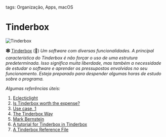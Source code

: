 tags: Organização, Apps, macOS  

# Tinderbox  
  
![Tinderbox](/Imagens/Tind.png)  
  
  
**🕸️** [Tinderbox](http://www.eastgate.com) () *Um software com diversas funcionalidades. A principal característica do Tinderbox é não forçar o uso de uma estrutura predeterminada. Isso significa muita liberdade, mas também a necessidade de estudar o software e aprender os pressupostos envolvidos no seu funcionamento. Esteja preparado para despender algumas horas de estudo sobre o programa.*  
  
*Algumas referências úteis:*  
  
1. [Eclecticlight](https://eclecticlight.co/tag/eastgate/)  
2. [Is Tinderbox worth the expense?](https://welcometosherwood.wordpress.com/2019/05/11/is-tinderbox-worth-the-expense/)  
3. [Use case, 1](https://discourse.devontechnologies.com/t/tinderbox-users/22984/28?u=)  
4. [The Tinderbox Way](http://changyun.net)  
5. [Mark Bernstein](https://www.markbernstein.org)  
6. [A tutorial for Tinderbox in Tinderbox](http://forum.eastgate.com/t/a-tutorial-for-tinderbox-in-tinderbox/2554)  
7. [A Tinderbox Reference File](http://atbref.com//)  
  
